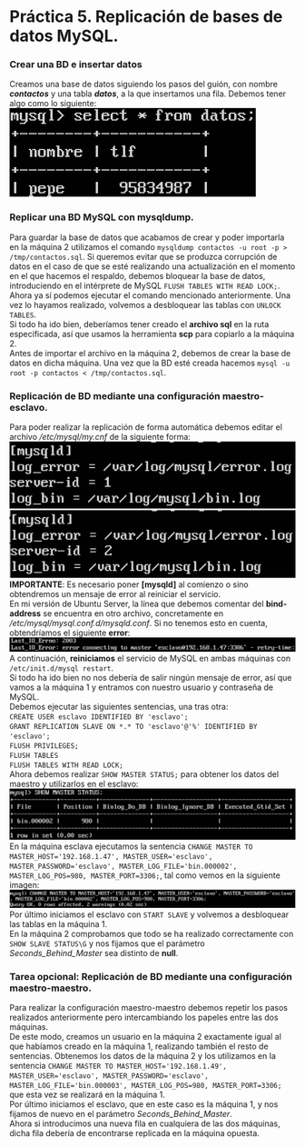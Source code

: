 # Práctica 5. Replicación de bases de datos MySQL.

### Crear una BD e insertar datos
Creamos una base de datos siguiendo los pasos del guión, con nombre ***contactos*** y una tabla ***datos***, a la que insertamos una fila. Debemos tener algo como lo siguiente:  
![Captura1](Imagenes/Captura1.png "Contenido de la tabla 'datos' de la base de datos 'contactos'")   

### Replicar una BD MySQL con mysqldump.
Para guardar la base de datos que acabamos de crear y poder importarla en la máquina 2 utilizamos el comando `mysqldump contactos -u root -p > /tmp/contactos.sql`. Si queremos evitar que se produzca corrupción de datos en el caso de que se esté realizando una actualización en el momento en el que hacemos el respaldo, debemos bloquear la base de datos, introduciendo en el intérprete de MySQL `FLUSH TABLES WITH READ LOCK;`.  
Ahora ya sí podemos ejecutar el comando mencionado anteriormente. Una vez lo hayamos realizado, volvemos a desbloquear las tablas con `UNLOCK TABLES`.  
Si todo ha ido bien, deberíamos tener creado el **archivo sql** en la ruta especificada, así que usamos la herramienta **scp** para copiarlo a la máquina 2.  
Antes de importar el archivo en la máquina 2, debemos de crear la base de datos en dicha máquina. Una vez que la BD esté creada hacemos `mysql -u root -p contactos < /tmp/contactos.sql`.

### Replicación de BD mediante una configuración maestro-esclavo.
Para poder realizar la replicación de forma automática debemos editar el archivo */etc/mysql/my.cnf* de la siguiente forma:  
![Captura2](Imagenes/Captura2.png "Contenido del archivo /etc/mysql/my.cnf para la máquina 1")  
![Captura3](Imagenes/Captura3.png "Contenido del archivo /etc/mysql/my.cnf para la máquina 2")  
**IMPORTANTE**: Es necesario poner **[mysqld]** al comienzo o sino obtendremos un mensaje de error al reiniciar el servicio.  
En mi versión de Ubuntu Server, la línea que debemos comentar del **bind-address** se encuentra en otro archivo, concretamente en */etc/mysql/mysql.conf.d/mysqld.conf*. Si no tenemos esto en cuenta, obtendríamos el siguiente **error**:  
![Captura4](Imagenes/Captura4.png "Error por no comentar la línea del bind-address")  
A continuación, **reiniciamos** el servicio de MySQL en ambas máquinas con `/etc/init.d/mysql restart`.  
Si todo ha ido bien no nos debería de salir ningún mensaje de error, así que vamos a la máquina 1 y entramos con nuestro usuario y contraseña de MySQL.  
Debemos ejecutar las siguientes sentencias, una tras otra:  
`CREATE USER esclavo IDENTIFIED BY 'esclavo';`  
`GRANT REPLICATION SLAVE ON *.* TO 'esclavo'@'%' IDENTIFIED BY 'esclavo';`  
`FLUSH PRIVILEGES;`  
`FLUSH TABLES`  
`FLUSH TABLES WITH READ LOCK;`  
Ahora debemos realizar `SHOW MASTER STATUS;` para obtener los datos del maestro y utilizarlos en el esclavo:  
![Captura5](Imagenes/Captura5.png "Resultado de ejecutar la sentencia SHOW MASTER STATUS;")  
En la máquina esclava ejecutamos la sentencia `CHANGE MASTER TO MASTER_HOST='192.168.1.47', MASTER_USER='esclavo', MASTER_PASSWORD='esclavo', MASTER_LOG_FILE='bin.000002', MASTER_LOG_POS=980, MASTER_PORT=3306;`, tal como vemos en la siguiente imagen:  
![Captura6](Imagenes/Captura6.png "Indicamos en la máquina esclava (máquina 2) la máquina maestra (máquina 1)")  
Por último iniciamos el esclavo con `START SLAVE` y volvemos a desbloquear las tablas en la máquina 1.  
En la máquina 2 comprobamos que todo se ha realizado correctamente con `SHOW SLAVE STATUS\G` y nos fijamos que el parámetro *Seconds_Behind_Master* sea distinto de **null**.

### Tarea opcional: Replicación de BD mediante una configuración maestro-maestro.
Para realizar la configuración maestro-maestro debemos repetir los pasos realizados anteriormente pero intercambiando los papeles entre las dos máquinas.  
De este modo, creamos un usuario en la máquina 2 exactamente igual al que habíamos creado en la máquina 1, realizando también el resto de sentencias.
Obtenemos los datos de la máquina 2 y los utilizamos en la sentencia `CHANGE MASTER TO MASTER_HOST='192.168.1.49', MASTER_USER='esclavo', MASTER_PASSWORD='esclavo', MASTER_LOG_FILE='bin.000003', MASTER_LOG_POS=980, MASTER_PORT=3306;` que esta vez se realizará en la máquina 1.  
Por último iniciamos el esclavo, que en este caso es la máquina 1, y nos fijamos de nuevo en el parámetro *Seconds_Behind_Master*.  
Ahora si introducimos una nueva fila en cualquiera de las dos máquinas, dicha fila debería de encontrarse replicada en la máquina opuesta.
